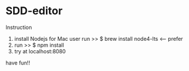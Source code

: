 # SDD-editor

Instruction

1. install Nodejs
    for Mac user run >> $ brew install node4-lts <-- prefer
2. run >> $ npm install
3. try at localhost:8080

have fun!!

